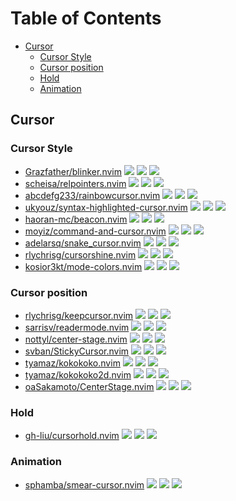 # Table of Contents

<!-- toc -->

- [Cursor](#cursor)
  - [Cursor Style](#cursor-style)
  - [Cursor position](#cursor-position)
  - [Hold](#hold)
  - [Animation](#animation)

<!-- tocstop -->

## Cursor

### Cursor Style

- [Grazfather/blinker.nvim](https://github.com/Grazfather/blinker.nvim) ![](https://img.shields.io/github/stars/Grazfather/blinker.nvim) ![](https://img.shields.io/github/last-commit/Grazfather/blinker.nvim) ![](https://img.shields.io/github/commit-activity/y/Grazfather/blinker.nvim)
- [scheisa/relpointers.nvim](https://github.com/scheisa/relpointers.nvim) ![](https://img.shields.io/github/stars/scheisa/relpointers.nvim) ![](https://img.shields.io/github/last-commit/scheisa/relpointers.nvim) ![](https://img.shields.io/github/commit-activity/y/scheisa/relpointers.nvim)
- [abcdefg233/rainbowcursor.nvim](https://github.com/abcdefg233/rainbowcursor.nvim) ![](https://img.shields.io/github/stars/abcdefg233/rainbowcursor.nvim) ![](https://img.shields.io/github/last-commit/abcdefg233/rainbowcursor.nvim) ![](https://img.shields.io/github/commit-activity/y/abcdefg233/rainbowcursor.nvim)
- [ukyouz/syntax-highlighted-cursor.nvim](https://github.com/ukyouz/syntax-highlighted-cursor.nvim) ![](https://img.shields.io/github/stars/ukyouz/syntax-highlighted-cursor.nvim) ![](https://img.shields.io/github/last-commit/ukyouz/syntax-highlighted-cursor.nvim) ![](https://img.shields.io/github/commit-activity/y/ukyouz/syntax-highlighted-cursor.nvim)
- [haoran-mc/beacon.nvim](https://github.com/haoran-mc/beacon.nvim) ![](https://img.shields.io/github/stars/haoran-mc/beacon.nvim) ![](https://img.shields.io/github/last-commit/haoran-mc/beacon.nvim) ![](https://img.shields.io/github/commit-activity/y/haoran-mc/beacon.nvim)
- [moyiz/command-and-cursor.nvim](https://github.com/moyiz/command-and-cursor.nvim) ![](https://img.shields.io/github/stars/moyiz/command-and-cursor.nvim) ![](https://img.shields.io/github/last-commit/moyiz/command-and-cursor.nvim) ![](https://img.shields.io/github/commit-activity/y/moyiz/command-and-cursor.nvim)
- [adelarsq/snake_cursor.nvim](https://github.com/adelarsq/snake_cursor.nvim) ![](https://img.shields.io/github/stars/adelarsq/snake_cursor.nvim) ![](https://img.shields.io/github/last-commit/adelarsq/snake_cursor.nvim) ![](https://img.shields.io/github/commit-activity/y/adelarsq/snake_cursor.nvim)
- [rlychrisg/cursorshine.nvim](https://github.com/rlychrisg/cursorshine.nvim) ![](https://img.shields.io/github/stars/rlychrisg/cursorshine.nvim) ![](https://img.shields.io/github/last-commit/rlychrisg/cursorshine.nvim) ![](https://img.shields.io/github/commit-activity/y/rlychrisg/cursorshine.nvim)
- [kosior3kt/mode-colors.nvim](https://github.com/kosior3kt/mode-colors.nvim) ![](https://img.shields.io/github/stars/kosior3kt/mode-colors.nvim) ![](https://img.shields.io/github/last-commit/kosior3kt/mode-colors.nvim) ![](https://img.shields.io/github/commit-activity/y/kosior3kt/mode-colors.nvim)

### Cursor position

- [rlychrisg/keepcursor.nvim](https://github.com/rlychrisg/keepcursor.nvim) ![](https://img.shields.io/github/stars/rlychrisg/keepcursor.nvim) ![](https://img.shields.io/github/last-commit/rlychrisg/keepcursor.nvim) ![](https://img.shields.io/github/commit-activity/y/rlychrisg/keepcursor.nvim)
- [sarrisv/readermode.nvim](https://github.com/sarrisv/readermode.nvim) ![](https://img.shields.io/github/stars/sarrisv/readermode.nvim) ![](https://img.shields.io/github/last-commit/sarrisv/readermode.nvim) ![](https://img.shields.io/github/commit-activity/y/sarrisv/readermode.nvim)
- [nottyl/center-stage.nvim](https://github.com/nottyl/center-stage.nvim) ![](https://img.shields.io/github/stars/nottyl/center-stage.nvim) ![](https://img.shields.io/github/last-commit/nottyl/center-stage.nvim) ![](https://img.shields.io/github/commit-activity/y/nottyl/center-stage.nvim)
- [svban/StickyCursor.nvim](https://github.com/svban/StickyCursor.nvim) ![](https://img.shields.io/github/stars/svban/StickyCursor.nvim) ![](https://img.shields.io/github/last-commit/svban/StickyCursor.nvim) ![](https://img.shields.io/github/commit-activity/y/svban/StickyCursor.nvim)
- [tyamaz/kokokoko.nvim](https://github.com/tyamaz/kokokoko.nvim) ![](https://img.shields.io/github/stars/tyamaz/kokokoko.nvim) ![](https://img.shields.io/github/last-commit/tyamaz/kokokoko.nvim) ![](https://img.shields.io/github/commit-activity/y/tyamaz/kokokoko.nvim)
- [tyamaz/kokokoko2d.nvim](https://github.com/tyamaz/kokokoko2d.nvim) ![](https://img.shields.io/github/stars/tyamaz/kokokoko2d.nvim) ![](https://img.shields.io/github/last-commit/tyamaz/kokokoko2d.nvim) ![](https://img.shields.io/github/commit-activity/y/tyamaz/kokokoko2d.nvim)
- [oaSakamoto/CenterStage.nvim](https://github.com/oaSakamoto/CenterStage.nvim) ![](https://img.shields.io/github/stars/oaSakamoto/CenterStage.nvim) ![](https://img.shields.io/github/last-commit/oaSakamoto/CenterStage.nvim) ![](https://img.shields.io/github/commit-activity/y/oaSakamoto/CenterStage.nvim)

### Hold

- [gh-liu/cursorhold.nvim](https://github.com/gh-liu/cursorhold.nvim) ![](https://img.shields.io/github/stars/gh-liu/cursorhold.nvim) ![](https://img.shields.io/github/last-commit/gh-liu/cursorhold.nvim) ![](https://img.shields.io/github/commit-activity/y/gh-liu/cursorhold.nvim)

### Animation

- [sphamba/smear-cursor.nvim](https://github.com/sphamba/smear-cursor.nvim) ![](https://img.shields.io/github/stars/sphamba/smear-cursor.nvim) ![](https://img.shields.io/github/last-commit/sphamba/smear-cursor.nvim) ![](https://img.shields.io/github/commit-activity/y/sphamba/smear-cursor.nvim)

